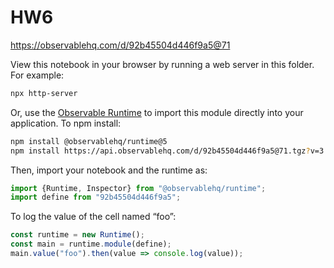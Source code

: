 # HW6

https://observablehq.com/d/92b45504d446f9a5@71

View this notebook in your browser by running a web server in this folder. For
example:

~~~sh
npx http-server
~~~

Or, use the [Observable Runtime](https://github.com/observablehq/runtime) to
import this module directly into your application. To npm install:

~~~sh
npm install @observablehq/runtime@5
npm install https://api.observablehq.com/d/92b45504d446f9a5@71.tgz?v=3
~~~

Then, import your notebook and the runtime as:

~~~js
import {Runtime, Inspector} from "@observablehq/runtime";
import define from "92b45504d446f9a5";
~~~

To log the value of the cell named “foo”:

~~~js
const runtime = new Runtime();
const main = runtime.module(define);
main.value("foo").then(value => console.log(value));
~~~
